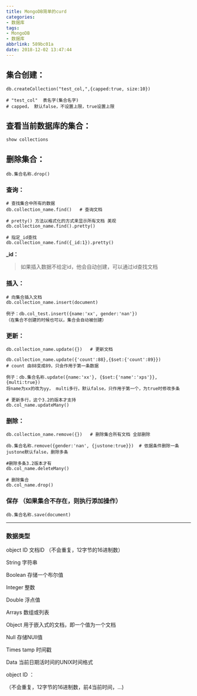 ```yaml
---
title: MongoDB简单的curd
categories:
- 数据库
tags:
- MongoDB
- 数据库
abbrlink: 589bc01a
date: 2018-12-02 13:47:44
---
```


  
## ﻿集合创建：

```
db.createCollection("test_col,",{capped:true, size:10})

# "test_col"  表名字(集合名字)
# capped， 默认false，不设置上限，true设置上限

```

## 查看当前数据库的集合：
  
```
show collections
```

## 删除集合：
  
```
db.集合名称.drop()
```



### 查询：
  
```
# 查找集合中所有的数据
db.collection_name.find() 	# 查询文档

# pretty() 方法以格式化的方式来显示所有文档 美观
db.collection_name.find().pretty()

# 指定_id查找
db.collection_name.find({_id:1}).pretty()
```

**_id：**

> 如果插入数据不给定id，他会自动创建，可以通过id查找文档

### 插入：

```
# 向集合插入文档
db.collection_name.insert(document)

例子：db.col_test.insert({name:'xx', gender:'nan'})
（在集合不创建的时候也可以，集合会自动被创建）

```

### 更新：

```
db.collection_name.update({}) 	# 更新文档

db.collection_name.update({'count':88},{$set:{'count':89}})
# count 由88变成89，只会作用于第一条数据

例子：db.集合名称.update({name:'xx'}, {$set:{'name':'xps'}},  {multi:true})
将name为xx的改为yy， multi多行，默认false，只作用于第一个，为true时修改多条

# 更新多行，这个3.2的版本才支持
db.col_name.updateMany()
```

### 删除：

```
db.collection_name.remove({}) 	# 删除集合所有文档 全部删除

db.集合名称.remove({gender:'nan', {justone:true}})  # 依据条件删除一条
justone默认false，删除多条

#删除多条3.2版本才有
db.col_name.deleteMany()

# 删除集合
db.col_name.drop()
```

### **保存** （如果集合不存在，则执行添加操作）

```
db.集合名称.save(document)
```



****

### 数据类型

object ID  文档ID    （不会重复，12字节的16进制数）

String 字符串

Boolean  存储一个布尔值

Integer 整数

Double 浮点值

Arrays 数组或列表

Object 用于嵌入式的文档，即一个值为一个文档

Null 存储NUll值

Times tamp 时间戳

Data 当前日期活时间的UNIX时间格式

object ID  ：

（不会重复，12字节的16进制数，前4当前时间，...)
